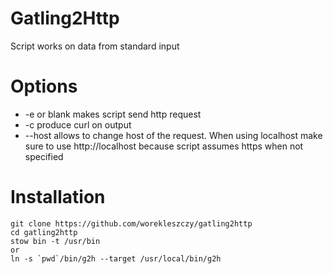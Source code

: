 # Gatling2Http
Script works on data from standard input
# Options
  * -e or blank makes script send http request
  * -c produce curl on output
  * --host allows to change host of the request. When using localhost make sure to use http://localhost because script assumes https when not specified
# Installation
```
git clone https://github.com/worekleszczy/gatling2http
cd gatling2http
stow bin -t /usr/bin
or
ln -s `pwd`/bin/g2h --target /usr/local/bin/g2h
```

